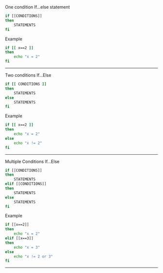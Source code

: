 
One condition If...else statement
```bash
if [[CONDITIONS]]
then
	STATEMENTS
fi
```

Example
```bash
if [[ x==2 ]]
then
	echo "x = 2"
fi
```

---

Two conditions If...Else

```bash
if [[ CONDITIONS ]]
then
	STATEMENTS
else
	STATEMENTS
fi
```

Example
```bash
if [[ x==2 ]]
then
	echo "x = 2"
else
	echo "x != 2"
fi
```

---

Multiple Conditions If...Else

```bash
if [[CONDITIONS]]
then
	STATEMENTS
elif [[CONDITIONS]]
then
	STATEMENTS
else
	STATEMENTS
fi
```

Example
```bash
if [[x==2]]
then
	echo "x = 2"
elif [[x==3]]
then
	echo "x = 3"
else
	echo "x != 2 or 3"
fi
```
---

